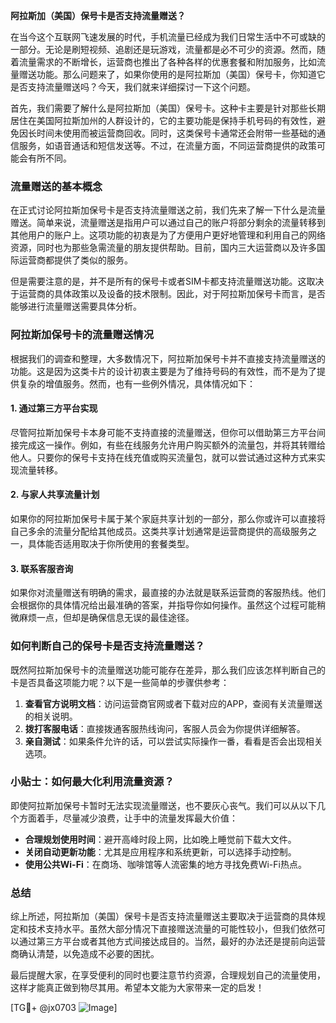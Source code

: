 **阿拉斯加（美国）保号卡是否支持流量赠送？**

在当今这个互联网飞速发展的时代，手机流量已经成为我们日常生活中不可或缺的一部分。无论是刷短视频、追剧还是玩游戏，流量都是必不可少的资源。然而，随着流量需求的不断增长，运营商也推出了各种各样的优惠套餐和附加服务，比如流量赠送功能。那么问题来了，如果你使用的是阿拉斯加（美国）保号卡，你知道它是否支持流量赠送吗？今天，我们就来详细探讨一下这个问题。

首先，我们需要了解什么是阿拉斯加（美国）保号卡。这种卡主要是针对那些长期居住在美国阿拉斯加州的人群设计的，它的主要功能是保持手机号码的有效性，避免因长时间未使用而被运营商回收。同时，这类保号卡通常还会附带一些基础的通信服务，如语音通话和短信发送等。不过，在流量方面，不同运营商提供的政策可能会有所不同。

### 流量赠送的基本概念

在正式讨论阿拉斯加保号卡是否支持流量赠送之前，我们先来了解一下什么是流量赠送。简单来说，流量赠送是指用户可以通过自己的账户将部分剩余的流量转移到其他用户的账户上。这项功能的初衷是为了方便用户更好地管理和利用自己的网络资源，同时也为那些急需流量的朋友提供帮助。目前，国内三大运营商以及许多国际运营商都提供了类似的服务。

但是需要注意的是，并不是所有的保号卡或者SIM卡都支持流量赠送功能。这取决于运营商的具体政策以及设备的技术限制。因此，对于阿拉斯加保号卡而言，是否能够进行流量赠送需要具体分析。

### 阿拉斯加保号卡的流量赠送情况

根据我们的调查和整理，大多数情况下，阿拉斯加保号卡并不直接支持流量赠送的功能。这是因为这类卡片的设计初衷主要是为了维持号码的有效性，而不是为了提供复杂的增值服务。然而，也有一些例外情况，具体情况如下：

#### 1. **通过第三方平台实现**
尽管阿拉斯加保号卡本身可能不支持直接的流量赠送，但你可以借助第三方平台间接完成这一操作。例如，有些在线服务允许用户购买额外的流量包，并将其转赠给他人。只要你的保号卡支持在线充值或购买流量包，就可以尝试通过这种方式来实现流量转移。

#### 2. **与家人共享流量计划**
如果你的阿拉斯加保号卡属于某个家庭共享计划的一部分，那么你或许可以直接将自己多余的流量分配给其他成员。这类共享计划通常是运营商提供的高级服务之一，具体能否适用取决于你所使用的套餐类型。

#### 3. **联系客服咨询**
如果你对流量赠送有明确的需求，最直接的办法就是联系运营商的客服热线。他们会根据你的具体情况给出最准确的答案，并指导你如何操作。虽然这个过程可能稍微麻烦一点，但却是确保信息无误的最佳途径。

### 如何判断自己的保号卡是否支持流量赠送？

既然阿拉斯加保号卡的流量赠送功能可能存在差异，那么我们应该怎样判断自己的卡是否具备这项能力呢？以下是一些简单的步骤供参考：

1. **查看官方说明文档**：访问运营商官网或者下载对应的APP，查阅有关流量赠送的相关说明。
2. **拨打客服电话**：直接拨通客服热线询问，客服人员会为你提供详细解答。
3. **亲自测试**：如果条件允许的话，可以尝试实际操作一番，看看是否会出现相关选项。

### 小贴士：如何最大化利用流量资源？

即使阿拉斯加保号卡暂时无法实现流量赠送，也不要灰心丧气。我们可以从以下几个方面着手，尽量减少浪费，让手中的流量发挥最大价值：

- **合理规划使用时间**：避开高峰时段上网，比如晚上睡觉前下载大文件。
- **关闭自动更新功能**：尤其是应用程序和系统更新，可以选择手动控制。
- **使用公共Wi-Fi**：在商场、咖啡馆等人流密集的地方寻找免费Wi-Fi热点。

### 总结

综上所述，阿拉斯加（美国）保号卡是否支持流量赠送主要取决于运营商的具体规定和技术支持水平。虽然大部分情况下直接赠送流量的可能性较小，但我们依然可以通过第三方平台或者其他方式间接达成目的。当然，最好的办法还是提前向运营商确认清楚，以免造成不必要的困扰。

最后提醒大家，在享受便利的同时也要注意节约资源，合理规划自己的流量使用，这样才能真正做到物尽其用。希望本文能为大家带来一定的启发！

[TG💪+ @jx0703 ![Image](https://github.com/user-attachments/assets/dbca1d08-cadb-493c-b0ec-ad6f7a83f270)]